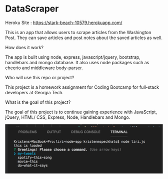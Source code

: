 # DataScraper
Heroku Site : https://stark-beach-10579.herokuapp.com/

This is an app that allows users to scrape articles from the Washington Post.  They can save articles and post notes about the saved articles as well. 

How does it work? 

The app is built using node, express, javascript/jquery, bootstrap, handlebars and mongo database.  It also uses node packages such as cheerio and middleware body-parser. 

Who will use this repo or project?

This project is a homework assignment for Coding Bootcamp for full-stack developers at Georgia Tech.

What is the goal of this project?

The goal of this project is to continue gaining experience with JavaScript, jQuery, HTML/ CSS, Express, Node, Handlebars and Mongo.

<p>
    <img src="https://github.com/kspex24/liri-node-app/blob/master/images/lirinode1.png">
</p>


